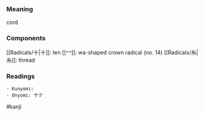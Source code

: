 ### Meaning

cord

### Components

[[Radicals/十|十]]: ten [[冖]]: wa-shaped crown radical (no. 14) [[Radicals/糸|糸]]: thread

### Readings

```
- Kunyomi: 
- Onyomi: サク
```

#kanji
